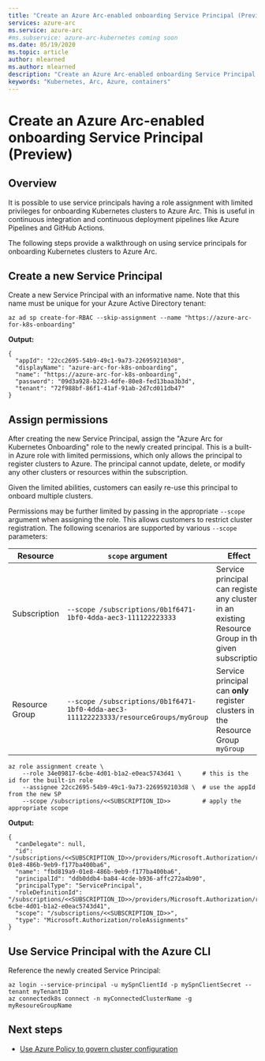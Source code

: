 ```yaml
---
title: "Create an Azure Arc-enabled onboarding Service Principal (Preview)"
services: azure-arc
ms.service: azure-arc
#ms.subservice: azure-arc-kubernetes coming soon
ms.date: 05/19/2020
ms.topic: article
author: mlearned
ms.author: mlearned
description: "Create an Azure Arc-enabled onboarding Service Principal "
keywords: "Kubernetes, Arc, Azure, containers"
---
```


# Create an Azure Arc-enabled onboarding Service Principal (Preview)

## Overview

It is possible to use service principals having a role assignment with limited privileges for onboarding Kubernetes clusters to Azure Arc. This is useful in continuous integration and continuous deployment pipelines like Azure Pipelines and GitHub Actions.

The following steps provide a walkthrough on using service principals for onboarding Kubernetes clusters to Azure Arc.

## Create a new Service Principal

Create a new Service Principal with an informative name. Note that this name must be unique for your Azure Active Directory tenant:

```console
az ad sp create-for-RBAC --skip-assignment --name "https://azure-arc-for-k8s-onboarding"
```

**Output:**

```console
{
  "appId": "22cc2695-54b9-49c1-9a73-2269592103d8",
  "displayName": "azure-arc-for-k8s-onboarding",
  "name": "https://azure-arc-for-k8s-onboarding",
  "password": "09d3a928-b223-4dfe-80e8-fed13baa3b3d",
  "tenant": "72f988bf-86f1-41af-91ab-2d7cd011db47"
}
```

## Assign permissions

After creating the new Service Principal, assign the "Azure Arc for Kubernetes Onboarding" role to the newly created principal. This is a built-in Azure role with limited permissions, which only allows the principal to register clusters to Azure. The principal cannot update, delete, or modify any other clusters or resources within the subscription.

Given the limited abilities, customers can easily re-use this principal to onboard multiple clusters.

Permissions may be further limited by passing in the appropriate `--scope` argument when assigning the role. This allows customers to restrict cluster registration. The following scenarios are supported by various `--scope` parameters:

| Resource  | `scope` argument| Effect |
| ------------- | ------------- | ------------- |
| Subscription | `--scope /subscriptions/0b1f6471-1bf0-4dda-aec3-111122223333` | Service principal can register any cluster in an existing Resource Group in the given subscription |
| Resource Group | `--scope /subscriptions/0b1f6471-1bf0-4dda-aec3-111122223333/resourceGroups/myGroup`  | Service principal can __only__ register clusters in the Resource Group `myGroup` |

```console
az role assignment create \
    --role 34e09817-6cbe-4d01-b1a2-e0eac5743d41 \      # this is the id for the built-in role
    --assignee 22cc2695-54b9-49c1-9a73-2269592103d8 \  # use the appId from the new SP
    --scope /subscriptions/<<SUBSCRIPTION_ID>>         # apply the appropriate scope
```

**Output:**

```console
{
  "canDelegate": null,
  "id": "/subscriptions/<<SUBSCRIPTION_ID>>/providers/Microsoft.Authorization/roleAssignments/fbd819a9-01e8-486b-9eb9-f177ba400ba6",
  "name": "fbd819a9-01e8-486b-9eb9-f177ba400ba6",
  "principalId": "ddb0ddb4-ba84-4cde-b936-affc272a4b90",
  "principalType": "ServicePrincipal",
  "roleDefinitionId": "/subscriptions/<<SUBSCRIPTION_ID>>/providers/Microsoft.Authorization/roleDefinitions/34e09817-6cbe-4d01-b1a2-e0eac5743d41",
  "scope": "/subscriptions/<<SUBSCRIPTION_ID>>",
  "type": "Microsoft.Authorization/roleAssignments"
}
```

## Use Service Principal with the Azure CLI

Reference the newly created Service Principal:

```console
az login --service-principal -u mySpnClientId -p mySpnClientSecret --tenant myTenantID
az connectedk8s connect -n myConnectedClusterName -g myResoureGroupName
```

## Next steps

* [Use Azure Policy to govern cluster configuration](./use-azure-policy.md)

